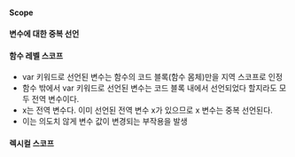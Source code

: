 #### Scope

#### 변수에 대한 중복 선언

####

#### 함수 레벨 스코프

- var 키워드로 선언된 변수는 함수의 코드 블록(함수 몸체)만을 지역 스코프로 인정
- 함수 밖에서 var 키워드로 선언된 변수는 코드 블록 내에서 선언되었다 할지라도 모두 전역 변수이다.
- x는 전역 변수다. 이미 선언된 전역 변수 x가 있으므로 x 변수는 중복 선언된다.
- 이는 의도치 않게 변수 값이 변경되는 부작용을 발생

#### 렉시컬 스코프
